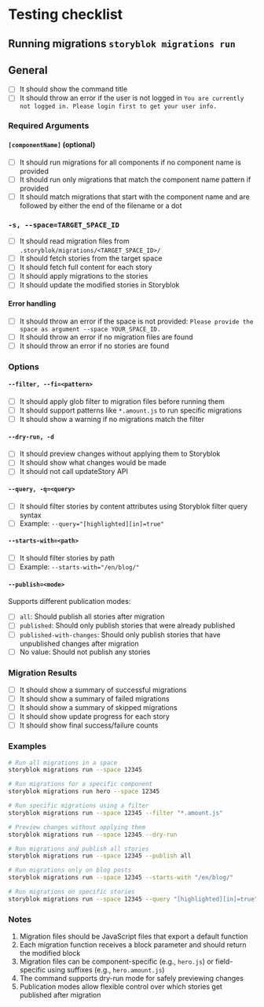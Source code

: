 # Testing checklist

## Running migrations `storyblok migrations run`

## General

- [ ] It should show the command title
- [ ] It should throw an error if the user is not logged in `You are currently not logged in. Please login first to get your user info.`

### Required Arguments

#### `[componentName]` (optional)
- [ ] It should run migrations for all components if no component name is provided
- [ ] It should run only migrations that match the component name pattern if provided
- [ ] It should match migrations that start with the component name and are followed by either the end of the filename or a dot

### `-s, --space=TARGET_SPACE_ID`

- [ ] It should read migration files from `.storyblok/migrations/<TARGET_SPACE_ID>/`
- [ ] It should fetch stories from the target space
- [ ] It should fetch full content for each story
- [ ] It should apply migrations to the stories
- [ ] It should update the modified stories in Storyblok

#### Error handling
- [ ] It should throw an error if the space is not provided: `Please provide the space as argument --space YOUR_SPACE_ID.`
- [ ] It should throw an error if no migration files are found
- [ ] It should throw an error if no stories are found

### Options

#### `--filter, --fi=<pattern>`
- [ ] It should apply glob filter to migration files before running them
- [ ] It should support patterns like `*.amount.js` to run specific migrations
- [ ] It should show a warning if no migrations match the filter

#### `--dry-run, -d`
- [ ] It should preview changes without applying them to Storyblok
- [ ] It should show what changes would be made
- [ ] It should not call updateStory API

#### `--query, -q=<query>`
- [ ] It should filter stories by content attributes using Storyblok filter query syntax
- [ ] Example: `--query="[highlighted][in]=true"`

#### `--starts-with=<path>`
- [ ] It should filter stories by path
- [ ] Example: `--starts-with="/en/blog/"`

#### `--publish=<mode>`
Supports different publication modes:
- [ ] `all`: Should publish all stories after migration
- [ ] `published`: Should only publish stories that were already published
- [ ] `published-with-changes`: Should only publish stories that have unpublished changes after migration
- [ ] No value: Should not publish any stories

### Migration Results

- [ ] It should show a summary of successful migrations
- [ ] It should show a summary of failed migrations
- [ ] It should show a summary of skipped migrations
- [ ] It should show update progress for each story
- [ ] It should show final success/failure counts

### Examples

```bash
# Run all migrations in a space
storyblok migrations run --space 12345

# Run migrations for a specific component
storyblok migrations run hero --space 12345

# Run specific migrations using a filter
storyblok migrations run --space 12345 --filter "*.amount.js"

# Preview changes without applying them
storyblok migrations run --space 12345 --dry-run

# Run migrations and publish all stories
storyblok migrations run --space 12345 --publish all

# Run migrations only on blog posts
storyblok migrations run --space 12345 --starts-with "/en/blog/"

# Run migrations on specific stories
storyblok migrations run --space 12345 --query "[highlighted][in]=true"
```

### Notes

1. Migration files should be JavaScript files that export a default function
2. Each migration function receives a block parameter and should return the modified block
3. Migration files can be component-specific (e.g., `hero.js`) or field-specific using suffixes (e.g., `hero.amount.js`)
4. The command supports dry-run mode for safely previewing changes
5. Publication modes allow flexible control over which stories get published after migration
